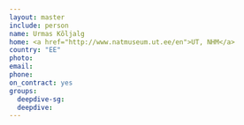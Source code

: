 ```yaml
---
layout: master
include: person
name: Urmas Kõljalg
home: <a href="http://www.natmuseum.ut.ee/en">UT, NHM</a>
country: "EE"
photo:
email:
phone:
on_contract: yes
groups:
  deepdive-sg:
  deepdive:
---
```

